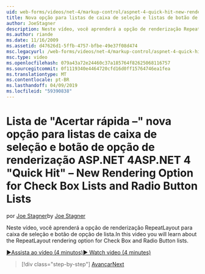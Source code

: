 ```yaml
---
uid: web-forms/videos/net-4/markup-control/aspnet-4-quick-hit-new-rendering-option-for-check-box-lists-and-radio-button-lists
title: Nova opção para listas de caixa de seleção e listas de botão de rádio de renderização | Microsoft Docs
author: JoeStagner
description: Neste vídeo, você aprenderá a opção de renderização RepeatLayout para caixa de seleção e botão de opção de lista.
ms.author: riande
ms.date: 11/16/2009
ms.assetid: d47626d1-5ffb-4757-bfbe-49e37f08d474
msc.legacyurl: /web-forms/videos/net-4/markup-control/aspnet-4-quick-hit-new-rendering-option-for-check-box-lists-and-radio-button-lists
msc.type: video
ms.openlocfilehash: 079a43a72e24460c37a185764f82625068116757
ms.sourcegitcommit: 0f1119340e4464720cfd16d0ff15764746ea1fea
ms.translationtype: MT
ms.contentlocale: pt-BR
ms.lasthandoff: 04/09/2019
ms.locfileid: "59390838"
---
```

# <a name="aspnet-4-quick-hit--new-rendering-option-for-check-box-lists-and-radio-button-lists"></a><span data-ttu-id="b4221-103">Lista de "Acertar rápida –" nova opção para listas de caixa de seleção e botão de opção de renderização ASP.NET 4</span><span class="sxs-lookup"><span data-stu-id="b4221-103">ASP.NET 4 "Quick Hit" – New Rendering Option for Check Box Lists and Radio Button Lists</span></span>

<span data-ttu-id="b4221-104">por [Joe Stagner](https://github.com/JoeStagner)</span><span class="sxs-lookup"><span data-stu-id="b4221-104">by [Joe Stagner](https://github.com/JoeStagner)</span></span>

<span data-ttu-id="b4221-105">Neste vídeo, você aprenderá a opção de renderização RepeatLayout para caixa de seleção e botão de opção de lista.</span><span class="sxs-lookup"><span data-stu-id="b4221-105">In this video you will learn about the RepeatLayout rendering option for Check Box and Radio Button lists.</span></span> 

[<span data-ttu-id="b4221-106">&#9654;Assista ao vídeo (4 minutos)</span><span class="sxs-lookup"><span data-stu-id="b4221-106">&#9654; Watch video (4 minutes)</span></span>](https://channel9.msdn.com/Blogs/ASP-NET-Site-Videos/aspnet-4-quick-hit-new-rendering-option-for-check-box-lists-and-radio-button-lists)

> [!div class="step-by-step"]
> [<span data-ttu-id="b4221-107">Avançar</span><span class="sxs-lookup"><span data-stu-id="b4221-107">Next</span></span>](aspnet-4-quick-hit-table-free-templated-controls.md)
